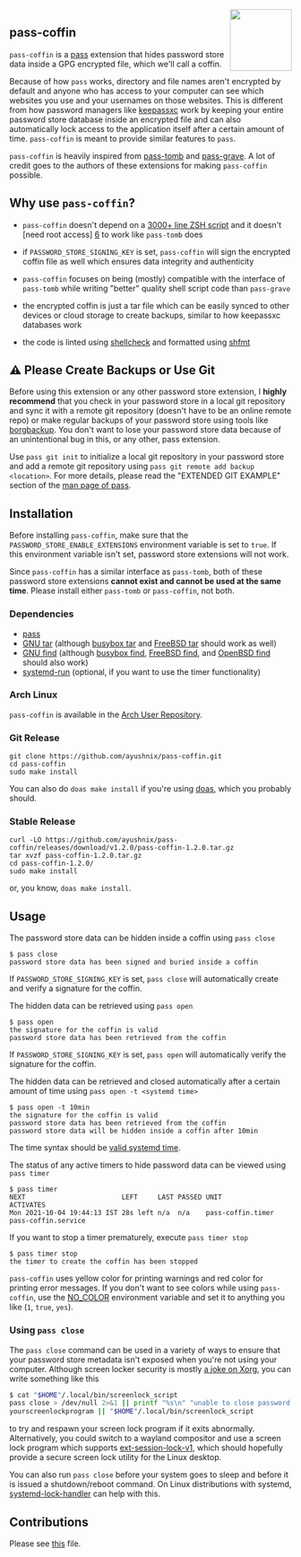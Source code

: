 <img src="https://gitlab.com/uploads/-/system/project/avatar/3157196/logo.png" align="right" height="110"/>

## pass-coffin

`pass-coffin` is a [pass][1] extension that hides password store data inside a GPG encrypted file,
which we'll call a coffin.

Because of how `pass` works, directory and file names aren't encrypted by default and anyone who has
access to your computer can see which websites you use and your usernames on those websites. This is
different from how password managers like [keepassxc][2] work by keeping your entire password store
database inside an encrypted file and can also automatically lock access to the application itself
after a certain amount of time. `pass-coffin` is meant to provide similar features to `pass`.

`pass-coffin` is heavily inspired from [pass-tomb][3] and [pass-grave][4]. A lot of credit goes to
the authors of these extensions for making `pass-coffin` possible.

## Why use `pass-coffin`?

- `pass-coffin` doesn't depend on a [3000+ line ZSH script][5] and it doesn't [need root access]
  [6] to work like `pass-tomb` does

- if `PASSWORD_STORE_SIGNING_KEY` is set, `pass-coffin` will sign the encrypted coffin file as well
  which ensures data integrity and authenticity

- `pass-coffin` focuses on being (mostly) compatible with the interface of `pass-tomb` while writing
  "better" quality shell script code than `pass-grave`

- the encrypted coffin is just a tar file which can be easily synced to other devices or cloud
  storage to create backups, similar to how keepassxc databases work

- the code is linted using [shellcheck][7] and formatted using [shfmt][8]

## :warning: Please Create Backups or Use Git

Before using this extension or any other password store extension, I **highly recommend** that you
check in your password store in a local git repository and sync it with a remote git repository
(doesn't have to be an online remote repo) or make regular backups of your password store using
tools like [borgbackup][9]. You don't want to lose your password store data because of an
unintentional bug in this, or any other, pass extension.

Use `pass git init` to initialize a local git repository in your password store and add a remote git
repository using `pass git remote add backup <location>`. For more details, please read the
"EXTENDED GIT EXAMPLE" section of the [man page of pass][10].

## Installation

Before installing `pass-coffin`, make sure that the `PASSWORD_STORE_ENABLE_EXTENSIONS` environment
variable is set to `true`. If this environment variable isn't set, password store extensions will
not work.

Since `pass-coffin` has a similar interface as `pass-tomb`, both of these password store extensions
**cannot exist and cannot be used at the same time**. Please install either `pass-tomb` or
`pass-coffin`, not both.

### Dependencies

- [pass][11]
- [GNU tar][12] (although [busybox tar][13] and [FreeBSD tar][14] should work as well)
- [GNU find][15] (although [busybox find][16], [FreeBSD find][17], and [OpenBSD find][18] should
  also work)
- [systemd-run][19] (optional, if you want to use the timer functionality)

### Arch Linux

`pass-coffin` is available in the [Arch User Repository][20].

### Git Release

```
git clone https://github.com/ayushnix/pass-coffin.git
cd pass-coffin
sudo make install
```

You can also do `doas make install` if you're using [doas][21], which you probably should.

### Stable Release

```
curl -LO https://github.com/ayushnix/pass-coffin/releases/download/v1.2.0/pass-coffin-1.2.0.tar.gz
tar xvzf pass-coffin-1.2.0.tar.gz
cd pass-coffin-1.2.0/
sudo make install
```

or, you know, `doas make install`.

## Usage

The password store data can be hidden inside a coffin using `pass close`

```
$ pass close
password store data has been signed and buried inside a coffin
```

If `PASSWORD_STORE_SIGNING_KEY` is set, `pass close` will automatically create and verify a
signature for the coffin.

The hidden data can be retrieved using `pass open`

```
$ pass open
the signature for the coffin is valid
password store data has been retrieved from the coffin
```

If `PASSWORD_STORE_SIGNING_KEY` is set, `pass open` will automatically verify the signature for the
coffin.

The hidden data can be retrieved and closed automatically after a certain amount of time using `pass
open -t <systemd time>`

```
$ pass open -t 10min
the signature for the coffin is valid
password store data has been retrieved from the coffin
password store data will be hidden inside a coffin after 10min
```

The time syntax should be [valid systemd time][22].

The status of any active timers to hide password data can be viewed using `pass timer`

```
$ pass timer
NEXT                        LEFT     LAST PASSED UNIT              ACTIVATES
Mon 2021-10-04 19:44:13 IST 28s left n/a  n/a    pass-coffin.timer pass-coffin.service
```

If you want to stop a timer prematurely, execute `pass timer stop`

```
$ pass timer stop
the timer to create the coffin has been stopped
```

`pass-coffin` uses yellow color for printing warnings and red color for printing error messages. If
you don't want to see colors while using `pass-coffin`, use the [NO_COLOR][23] environment variable
and set it to anything you like (`1`, `true`, `yes`).

### Using `pass close`

The `pass close` command can be used in a variety of ways to ensure that your password store
metadata isn't exposed when you're not using your computer. Although screen locker security is
mostly [a joke on Xorg][24], you can write something like this

``` sh
$ cat "$HOME"/.local/bin/screenlock_script
pass close > /dev/null 2>&1 || printf "%s\n" "unable to close password store" >&2
yourscreenlockprogram || "$HOME"/.local/bin/screenlock_script
```

to try and respawn your screen lock program if it exits abnormally. Alternatively, you could switch
to a wayland compositor and use a screen lock program which supports [ext-session-lock-v1][25],
which should hopefully provide a secure screen lock utility for the Linux desktop.

You can also run `pass close` before your system goes to sleep and before it is issued a
shutdown/reboot command. On Linux distributions with systemd, [systemd-lock-handler][26] can help
with this.

## Contributions

Please see [this][27] file.

[1]: https://www.passwordstore.org/
[2]: https://github.com/keepassxreboot/keepassxc
[3]: https://github.com/roddhjav/pass-tomb
[4]: https://github.com/8go/pass-grave
[5]: https://github.com/dyne/Tomb/blob/master/tomb
[6]: https://github.com/roddhjav/pass-tomb/issues/19#issuecomment-395232044
[7]: https://github.com/koalaman/shellcheck
[8]: https://github.com/mvdan/sh
[9]: https://www.borgbackup.org/
[10]: https://git.zx2c4.com/password-store/about/
[11]: https://git.zx2c4.com/password-store/
[12]: https://www.gnu.org/software/tar/
[13]: https://busybox.net/downloads/BusyBox.html#tar
[14]: https://www.freebsd.org/cgi/man.cgi?query=tar&sektion=1
[15]: https://www.gnu.org/software/findutils/
[16]: https://busybox.net/downloads/BusyBox.html#find
[17]: https://www.freebsd.org/cgi/man.cgi?query=find&sektion=1
[18]: https://man.openbsd.org/find.1
[19]: https://github.com/systemd/systemd
[20]: https://aur.archlinux.org/packages/pass-coffin/
[21]: https://github.com/Duncaen/OpenDoas
[22]: https://www.freedesktop.org/software/systemd/man/systemd.time.html
[23]: https://no-color.org/
[24]: https://github.com/linuxmint/cinnamon-screensaver/issues/354
[25]: https://wayland.app/protocols/ext-session-lock-v1
[26]: https://git.sr.ht/~whynothugo/systemd-lock-handler
[27]: https://github.com/ayushnix/pass-coffin/blob/master/CONTRIBUTING.md
